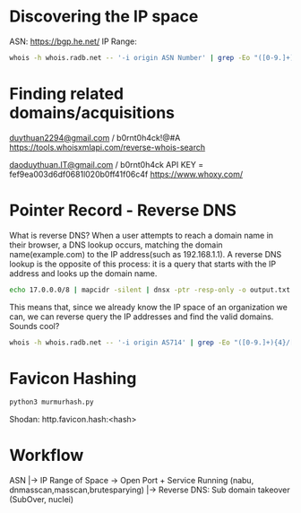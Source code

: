 # Discovering the IP space
ASN: https://bgp.he.net/
IP Range: 
```bash
whois -h whois.radb.net -- '-i origin ASN Number' | grep -Eo "([0-9.]+){4}/[0-9]+" | uniq
```

# Finding related domains/acquisitions
duythuan2294@gmail.com / b0rnt0h4ck!@#A
https://tools.whoisxmlapi.com/reverse-whois-search

daoduythuan.IT@gmail.com / b0rnt0h4ck
API KEY = fef9ea003d6df0681l020b0ff41f06c4f
https://www.whoxy.com/

# Pointer Record - Reverse DNS
What is reverse DNS? When a user attempts to reach a domain name in their browser, a DNS lookup occurs, matching the domain name(example.com) to the IP address(such as 192.168.1.1). A reverse DNS lookup is the opposite of this process: it is a query that starts with the IP address and looks up the domain name.
```bash
echo 17.0.0.0/8 | mapcidr -silent | dnsx -ptr -resp-only -o output.txt
```
This means that, since we already know the IP space of an organization we can, we can reverse query the IP addresses and find the valid domains. Sounds cool?

```bash
whois -h whois.radb.net -- '-i origin AS714' | grep -Eo "([0-9.]+){4}/[0-9]+" | uniq | mapcidr -silent | dnsx -ptr -resp-only
 ```
 
 # Favicon Hashing
```bash
python3 murmurhash.py
``` 
 Shodan: http.favicon.hash:\<hash\>
 
 #  Workflow
 ASN 
 |-> IP Range of  Space -> Open Port + Service Running (nabu, dnmasscan,masscan,brutesparying)
 |-> Reverse DNS: Sub domain takeover (SubOver, nuclei)